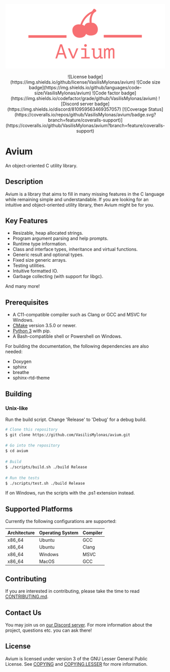 ![Avium logo](images/avium-logo-transparent.png)

<div align="center">
![License badge](https://img.shields.io/github/license/VasilisMylonas/avium)
![Code size badge](https://img.shields.io/github/languages/code-size/VasilisMylonas/avium)
![Code factor badge](https://img.shields.io/codefactor/grade/github/VasilisMylonas/avium)
![Discord server badge](https://img.shields.io/discord/810959563469357057)
[![Coverage Status](https://coveralls.io/repos/github/VasilisMylonas/avium/badge.svg?branch=feature/coveralls-support)](https://coveralls.io/github/VasilisMylonas/avium?branch=feature/coveralls-support)
</div>

# Avium

An object-oriented C utility library.

## Description

Avium is a library that aims to fill in many missing features in the C language while remaining simple and understandable. If you are looking for an intuitive and object-oriented utility library, then Avium might be for you.

## Key Features

- Resizable, heap allocated strings.
- Program argument parsing and help prompts.
- Runtime type information.
- Class and interface types, inheritance and virtual functions.
- Generic result and optional types.
- Fixed size generic arrays.
- Testing utilities.
- Intuitive formatted IO.
- Garbage collecting (with support for libgc).

And many more!

## Prerequisites

- A C11-compatible compiler such as Clang or GCC and MSVC for Windows.
- [CMake](https://cmake.org/) version 3.5.0 or newer.
- [Python 3](https://www.python.org/) with pip.
- A Bash-compatible shell or Powershell on Windows.

For building the documentation, the following dependencies are also needed:

- Doxygen
- sphinx
- breathe
- sphinx-rtd-theme

## Building

### Unix-like

Run the build script. Change 'Release' to 'Debug' for a debug build.

``` bash
# Clone this repository
$ git clone https://github.com/VasilisMylonas/avium.git

# Go into the repository
$ cd avium

# Build
$ ./scripts/build.sh ./build Release

# Run the tests
$ ./scripts/test.sh ./build Release
```

If on Windows, run the scripts with the .ps1 extension instead.

## Supported Platforms

Currently the following configurations are supported:

| Architecture | Operating System | Compiler |
| ------------ | ---------------- | -------- |
| x86_64       | Ubuntu           | GCC      |
| x86_64       | Ubuntu           | Clang    |
| x86_64       | Windows          | MSVC     |
| x86_64       | MacOS            | GCC      |

## Contributing

If you are interested in contributing, please take the time to read [CONTRIBUTING.md](./CONTRIBUTING.md).

## Contact Us

You may join us on [our Discord server](https://discord.gg/ntcjbMbVts). For more information about the project, questions etc. you can ask there!

## License

Avium is licensed under version 3 of the GNU Lesser General Public License. See [COPYING](./COPYING) and [COPYING.LESSER](./COPYING.LESSER) for more information.
